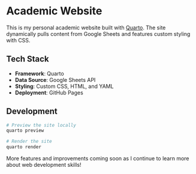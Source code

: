 # Academic Website

This is my personal academic website built with [Quarto](https://quarto.org/). The site dynamically pulls content from Google Sheets and features custom styling with CSS.

## Tech Stack

- **Framework**: Quarto
- **Data Source**: Google Sheets API
- **Styling**: Custom CSS, HTML, and YAML
- **Deployment**: GitHub Pages

## Development

```bash
# Preview the site locally
quarto preview

# Render the site
quarto render
```

More features and improvements coming soon as I continue to learn more about web development skills!
